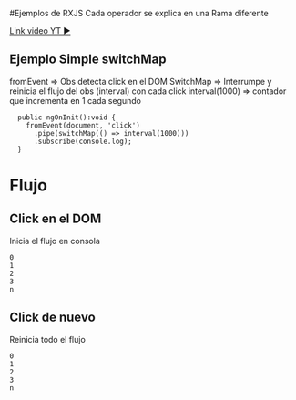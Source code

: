 #Ejemplos de RXJS
Cada operador se explica en una Rama diferente

[Link video YT ▶️](https://www.youtube.com/watch?v=Vc87KRqvMJM)

## Ejemplo Simple switchMap

 fromEvent => Obs detecta click en el DOM
 SwitchMap => Interrumpe y reinicia el flujo del obs (interval) con cada click
 interval(1000) => contador que incrementa en 1 cada segundo 

~~~
  public ngOnInit():void {
    fromEvent(document, 'click')
      .pipe(switchMap(() => interval(1000)))
      .subscribe(console.log);
  }
~~~

# Flujo

## Click en el DOM
  Inicia el flujo en consola

~~~
0
1
2
3
n
~~~

## Click de nuevo
 Reinicia todo el flujo
~~~
0
1
2
3
n
~~~

